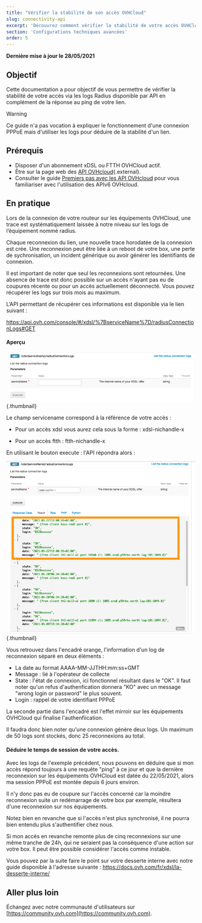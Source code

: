 ```yaml
---
title: "Vérifier la stabilité de son accès OVHCloud"
slug: connectivity-api
excerpt: 'Découvrez comment vérifier la stabilité de votre accès OVHCloud via les API'
section: 'Configurations techniques avancées'
order: 5
---
```


**Dernière mise à jour le 28/05/2021**

## Objectif

Cette documentation a pour objectif de vous permettre de vérifier la stabilité de votre accès via les logs Radius disponible par API en complément de la réponse au ping de votre lien.


> [!warning]
> Ce guide n'a pas vocation à expliquer le fonctionnement d'une connexion PPPoE mais d'utiliser les logs pour déduire de la stabilité d'un lien.
>

## Prérequis

- Disposer d'un abonnement xDSL ou FTTH OVHCloud actif.
- Être sur la page web des [API OVHcloud](https://api.ovh.com/){.external}.
- Consulter le guide [Premiers pas avec les API OVHcloud](../../api/api-premiers-pas/) pour vous familiariser avec l'utilisation des APIv6 OVHcloud.


## En pratique


Lors de la connexion de votre routeur sur les équipements OVHCloud, une trace est systématiquement laissée à notre niveau sur les logs de l’équipement nommé radius. 

Chaque reconnexion du lien, une nouvelle trace horodatée de la connexion est crée. Une reconnexion peut être liée à un reboot de votre box, une perte de sychronisation, un incident générique ou avoir générer les identifiants de connexion. 

Il est important de noter que seul les reconnexions sont retournées. Une absence de trace est donc possible sur un accès n'ayant pas eu de coupures récente ou pour un accès actuellement déconnecté. Vous pouvez récupérer les logs sur trois mois au maximum.

L’API permettant de récupérer ces informations est disponible via le lien suivant : 

https://api.ovh.com/console/#/xdsl/%7BserviceName%7D/radiusConnectionLogs#GET

#### Aperçu

![api_radiuslogs](images/api_radiuslogs.png){.thumbnail}

Le champ servicename correspond à la référence de votre accès :

 - Pour un accès xdsl vous aurez cela sous la forme : xdsl-nichandle-x 

 - Pour un accès ftth : ftth-nichandle-x 

En utilisant le bouton execute : l'API répondra alors : 

![api_radex](images/api_radex3.png){.thumbnail}

Vous retrouvez dans l'encadré orange, l'information d'un log de reconnexion séparé en deux éléments :

- La date au format AAAA-MM-JJTHH:mm:ss+GMT
- Message : lié à l'opérateur de collecte
- State : l'état de connexion, ici fonctionnel résultant dans le "OK". Il faut noter qu'un refus d'authenfication donnera "KO" avec un message "wrong login or password" le plus souvent.
- Login : rappel de votre identifiant PPPoE

La seconde partie dans l'encadré est l'effet mirroir sur les équipements OVHCloud qui finalise l'authenfiication. 

Il faudra donc bien noter qu'une connexion génère deux logs. Un maximum de 50 logs sont stockés, donc 25 reconnexions au total.


#### Déduire le temps de session de votre accès. 

Avec les logs de l'exemple précédent, nous pouvons en déduire que si mon accès répond toujours à une requête "ping" à ce jour et que la dernière reconnexion sur les équipements OVHCloud est datée du 22/05/2021, alors ma session PPPoE est montée depuis 6 jours environ.

Il n'y donc pas eu de coupure sur l'accès concerné car la moindre reconnexion suite un redémarrage de votre box par exemple, résultera d'une reconnexion sur nos équipements. 

Notez bien en revanche que si l'accès n'est plus synchronisé, il ne pourra bien entendu plus s'authentifier chez nous.

Si mon accès en revanche remonte plus de cinq reconnexions sur une même tranche de 24h, qui ne seraient pas la conséquence d'une action sur votre box. Il peut être possible considérer l'accès comme instable. 

Vous pouvez par la suite faire le point sur votre desserte interne avec notre guide disponible à l'adresse suivante : https://docs.ovh.com/fr/xdsl/la-desserte-interne/


## Aller plus loin

Échangez avec notre communauté d'utilisateurs sur [https://community.ovh.com](https://community.ovh.com).
